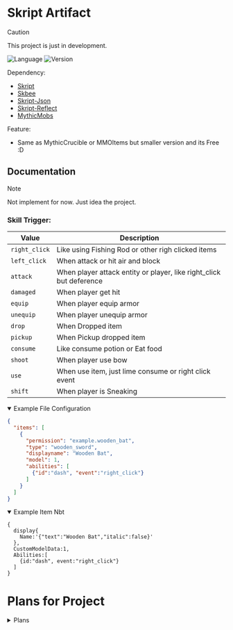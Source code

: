 # Skript Artifact
> [!CAUTION]
> This project is just in development.

<p>
  <img alt="Language" src="https://img.shields.io/badge/Language-Skript-orange?style=flat">
  <img alt="Version" src="https://img.shields.io/badge/Version-0.1--dev-light?style=flat">
</p>

Dependency:
- [Skript](https://github.com/SkriptLang/Skript)
- [Skbee](https://github.com/ShaneBeee/SkBee)
- [Skript-Json](https://github.com/btk5h/skript-json)
- [Skript-Reflect](https://github.com/SkriptLang/skript-reflect)
- [MythicMobs](https://mythiccraft.io/index.php)

Feature:
- Same as MythicCrucible or MMOItems but smaller version and its Free :D

## Documentation

> [!NOTE]
> Not implement for now. Just idea the project.

### Skill Trigger:

|Value|Description|
|---|---|
|`right_click`|Like using Fishing Rod or other righ clicked items|
|`left_click`|When attack or hit air and block|
|`attack`|When player attack entity or player, like right_click but deference|
|`damaged`|When player get hit|
|`equip`|When player equip armor|
|`unequip`|When player unequip armor|
|`drop`|When Dropped item|
|`pickup`|When Pickup dropped item|
|`consume`|Like consume potion or Eat food|
|`shoot`|When player use bow|
|`use`|When use item, just lime consume or right click event|
|`shift`|When player is Sneaking|

<details open>
  <summary>Example File Configuration</summary>

```json
{
  "items": [
    {
      "permission": "example.wooden_bat",
      "type": "wooden_sword",
      "displayname": "Wooden Bat",
      "model": 1,
      "abilities": [
        {"id":"dash", "event":"right_click"}
      ]
    }
  ]
}
```

</details>

<details open>
<summary>Example Item Nbt</summary>

```mcfunction
{
  display{
    Name:'{"text":"Wooden Bat","italic":false}'
  },
  CustomModelData:1,
  Abilities:[
    {id:"dash", event:"right_click"}
  ]
}
```

</details>


# Plans for Project
<details close>
  <summary>Plans</summary>

- [ ] Oraxen support
- [ ] Itemsadder support
- [ ] Item abilities activator
- [ ] Armor abilities activator
- [ ] File configuration items
- [ ] Change file configuration to YML without addon plugin
- [ ] Modifying damage or attributes skill on configuration item
- [ ] Make own Json system array list(For reduce dependency of plugins)
- [ ] Make own NBT system system using NMS(For reduce dependency of plugins)

</details>